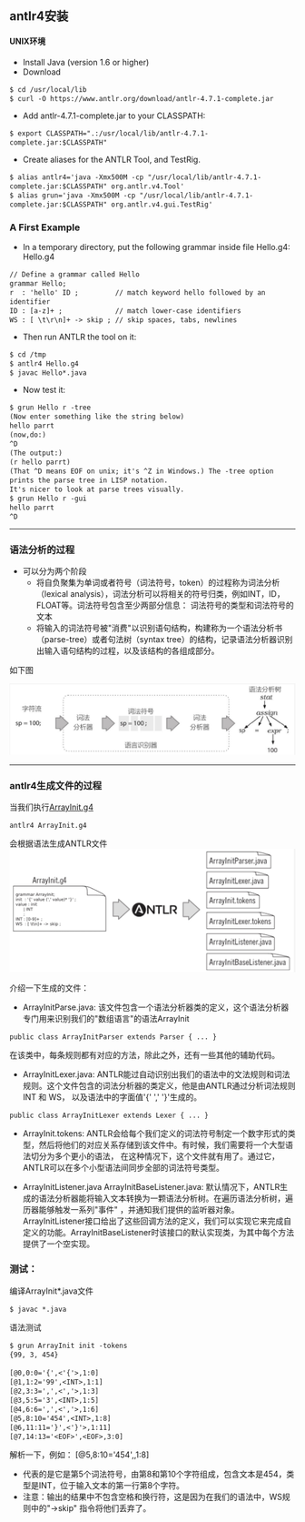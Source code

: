 
## antlr4安装

#### UNIX环境

* Install Java (version 1.6 or higher)
* Download
```
$ cd /usr/local/lib
$ curl -O https://www.antlr.org/download/antlr-4.7.1-complete.jar
```
* Add antlr-4.7.1-complete.jar to your CLASSPATH:
```$xslt
$ export CLASSPATH=".:/usr/local/lib/antlr-4.7.1-complete.jar:$CLASSPATH"
```
* Create aliases for the ANTLR Tool, and TestRig.
```$xslt
$ alias antlr4='java -Xmx500M -cp "/usr/local/lib/antlr-4.7.1-complete.jar:$CLASSPATH" org.antlr.v4.Tool'
$ alias grun='java -Xmx500M -cp "/usr/local/lib/antlr-4.7.1-complete.jar:$CLASSPATH" org.antlr.v4.gui.TestRig'
```

### A First Example

* In a temporary directory, put the following grammar inside file Hello.g4: Hello.g4
```$xslt
// Define a grammar called Hello
grammar Hello;
r  : 'hello' ID ;         // match keyword hello followed by an identifier
ID : [a-z]+ ;             // match lower-case identifiers
WS : [ \t\r\n]+ -> skip ; // skip spaces, tabs, newlines
```

* Then run ANTLR the tool on it:
```$xslt
$ cd /tmp
$ antlr4 Hello.g4
$ javac Hello*.java
```

* Now test it:
```$xslt
$ grun Hello r -tree
(Now enter something like the string below)
hello parrt
(now,do:)
^D
(The output:)
(r hello parrt)
(That ^D means EOF on unix; it's ^Z in Windows.) The -tree option prints the parse tree in LISP notation.
It's nicer to look at parse trees visually.
$ grun Hello r -gui
hello parrt
^D
```


-----------------------
### 语法分析的过程
* 可以分为两个阶段
  * 将自负聚集为单词或者符号（词法符号，token）的过程称为词法分析（lexical analysis），词法分析可以将相关的符号归类，例如INT，ID，FLOAT等。词法符号包含至少两部分信息：
  词法符号的类型和词法符号的文本
  * 将输入的词法符号被"消费"以识别语句结构，构建称为一个语法分析书（parse-tree）或者句法树（syntax tree）的结构，记录语法分析器识别出输入语句结构的过程，以及该结构的各组成部分。

如下图

![avatar](../image/parse-tree.png)


************************************

### antlr4生成文件的过程

当我们执行[ArrayInit.g4](src/main/java/cn/icrn/example2/ArrayInit.g4)
```$xslt
antlr4 ArrayInit.g4  
```
会根据语法生成ANTLR文件
![avatar](../image/ArrayInit-g4.png)

介绍一下生成的文件：
* ArrayInitParse.java: 该文件包含一个语法分析器类的定义，这个语法分析器专门用来识别我们的"数组语言"的语法ArrayInit
```$xslt
public class ArrayInitParser extends Parser { ... }
```
在该类中，每条规则都有对应的方法，除此之外，还有一些其他的辅助代码。
* ArrayInitLexer.java: ANTLR能过自动识别出我们的语法中的文法规则和词法规则。这个文件包含的词法分析器的类定义，他是由ANTLR通过分析词法规则INT 和 WS，
以及语法中的字面值'{' ',' '}'生成的。

```$xslt
public class ArrayInitLexer extends Lexer { ... }
```

* ArrayInit.tokens: ANTLR会给每个我们定义的词法符号制定一个数字形式的类型，然后将他们的对应关系存储到该文件中。有时候，我们需要将一个大型语法切分为多个更小的语法，
在这种情况下，这个文件就有用了。通过它，ANTLR可以在多个小型语法间同步全部的词法符号类型。

* ArrayInitListener.java ArrayInitBaseListener.java: 默认情况下，ANTLR生成的语法分析器能将输入文本转换为一颗语法分析树。在遍历语法分析树，遍历器能够触发一系列"事件"
，并通知我们提供的监听器对象。ArrayInitListener接口给出了这些回调方法的定义，我们可以实现它来完成自定义的功能。ArrayInitBaseListener时该接口的默认实现类，为其中每个方法
提供了一个空实现。

### 测试：
编译ArrayInit*.java文件
```$xslt
$ javac *.java
```

语法测试
```$xslt
$ grun ArrayInit init -tokens
{99, 3, 454}

[@0,0:0='{',<'{'>,1:0]
[@1,1:2='99',<INT>,1:1]
[@2,3:3=',',<','>,1:3]
[@3,5:5='3',<INT>,1:5]
[@4,6:6=',',<','>,1:6]
[@5,8:10='454',<INT>,1:8]
[@6,11:11='}',<'}'>,1:11]
[@7,14:13='<EOF>',<EOF>,3:0]
```

解析一下，例如： [@5,8:10='454',<INT>,1:8]
* 代表的是它是第5个词法符号，由第8和第10个字符组成，包含文本是454，类型是INT，位于输入文本的第一行第8个字符。
* 注意：输出的结果中不包含空格和换行符，这是因为在我们的语法中，WS规则中的"->skip" 指令将他们丢弃了。